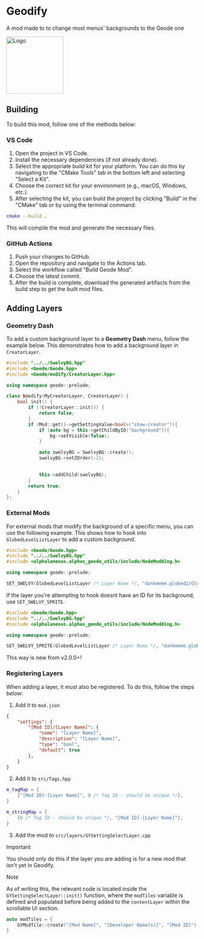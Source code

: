 # Geodify
A mod made to to change most menus' backgrounds to the Geode one 

<img src="logo.png" width="150" alt="Logo" />

## Building

To build this mod, follow one of the methods below:

### VS Code

1. Open the project in VS Code.
2. Install the necessary dependencies (if not already done).
3. Select the appropriate build kit for your platform. You can do this by navigating to the "CMake Tools" tab in the bottom left and selecting "Select a Kit".
4. Choose the correct kit for your environment (e.g., macOS, Windows, etc.).
5. After selecting the kit, you can build the project by clicking "Build" in the "CMake" tab or by using the terminal command:

```bash
cmake --build .
```
This will compile the mod and generate the necessary files.

### GitHub Actions

1. Push your changes to GitHub.
2. Open the repository and navigate to the Actions tab.
3. Select the workflow called "Build Geode Mod".
4. Choose the latest commit.
5. After the build is complete, download the generated artifacts from the build step to get the built mod files.

## Adding Layers

### Geometry Dash

To add a custom background layer to a **Geometry Dash** menu, follow the example below. This demonstrates how to add a background layer in `CreatorLayer`.

```cpp
#include "../../SwelvyBG.hpp"
#include <Geode/Geode.hpp>
#include <Geode/modify/CreatorLayer.hpp>

using namespace geode::prelude;

class $modify(MyCreatorLayer, CreatorLayer) {
	bool init() {
		if (!CreatorLayer::init()) {
			return false;
		}
		if (Mod::get()->getSettingValue<bool>("show-creator")){
			if (auto bg = this->getChildByID("background")){
				bg->setVisible(false);
			}

			auto swelvyBG = SwelvyBG::create();
			swelvyBG->setZOrder(-2);
			

			this->addChild(swelvyBG);
		}
		return true;
	}
};
```


### External Mods

For external mods that modify the background of a specific menu, you can use the following example. This shows how to hook into `GlobedLevelListLayer` to add a custom background.

```cpp
#include <Geode/Geode.hpp>
#include "../../SwelvyBG.hpp"
#include <alphalaneous.alphas_geode_utils/include/NodeModding.h>

using namespace geode::prelude;

SET_SWELVY(GlobedLevelListLayer /* Layer Name */, "dankmeme.globed2/GlobedLevelListLayer" /* Setting name - please keep in this format */, "background" /* Background Node ID */);

```

If the layer you're attempting to hook doesnt have an ID for its background, use `SET_SWELVY_SPRITE`.

```cpp
#include <Geode/Geode.hpp>
#include "../../SwelvyBG.hpp"
#include <alphalaneous.alphas_geode_utils/include/NodeModding.h>

using namespace geode::prelude;

SET_SWELVY_SPRITE(GlobedLevelListLayer /* Layer Name */, "dankmeme.globed2/GlobedLevelListLayer" /* Setting name - please keep in this format */);

```

This way is new from v2.0.0+!

### Registering Layers

When adding a layer, it must also be registered. To do this, follow the steps below:

1. Add it to `mod.json`

```json
{
	"settings": {
		"[Mod ID]/[Layer Name]": {
            "name": "[Layer Name]",
            "description": "[Layer Name]",
            "type": "bool",
            "default": true
        },
	}
}
```

2. Add it to `src/Tags.hpp`

```cpp
m_tagMap = {
    {"[Mod ID]-[Layer Name]", 0 /* Tag ID - should be unique */},
}

m_stringMap = {
    {0 /* Tag ID - should be unique */, "[Mod ID]-[Layer Name]"},
}
```

3. Add the mod to `src/layers/GYSettingSelectLayer.cpp`

> [!IMPORTANT]
> You should only do this if the layer you are adding is for a new mod that isn't yet in Geodify.

> [!NOTE]
> As of writing this, the relevant code is located inside the `GYSettingSelectLayer::init()` function, where the `modTiles` variable is defined and populated before being added to the `contentLayer` within the scrollable UI section.

```cpp
auto modTiles = { 
    GYModTile::create("[Mod Name]", "[Developer Name(s)]", "[Mod ID]"),
}
```
